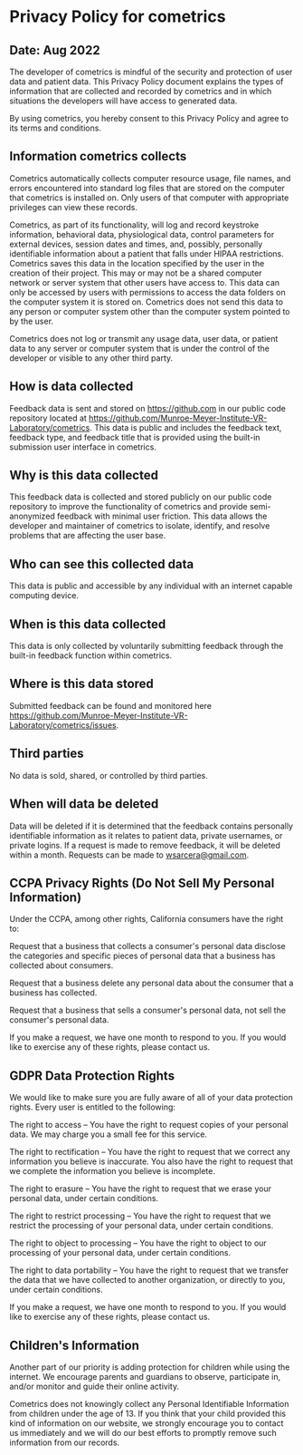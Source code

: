 # Privacy Policy for cometrics
## Date: Aug 2022

The developer of cometrics is mindful of the security and protection of user data and patient data.  This Privacy Policy document explains the types of information that are collected and recorded by cometrics and in which situations the developers will have access to generated data.

By using cometrics, you hereby consent to this Privacy Policy and agree to its terms and conditions.

## Information cometrics collects

Cometrics automatically collects computer resource usage, file names, and errors encountered into standard log files that are stored on the computer that cometrics is installed on.  Only users of that computer with appropriate privileges can view these records.

Cometrics, as part of its functionality, will log and record keystroke information, behavioral data, physiological data, control parameters for external devices, session dates and times, and, possibly, personally identifiable information about a patient that falls under HIPAA restrictions.  Cometrics saves this data in the location specified by the user in the creation of their project.  This may or may not be a shared computer network or server system that other users have access to.  This data can only be accessed by users with permissions to access the data folders on the computer system it is stored on.  Cometrics does not send this data to any person or computer system other than the computer system pointed to by the user.  

Cometrics does not log or transmit any usage data, user data, or patient data to any server or computer system that is under the control of the developer or visible to any other third party.  

## How is data collected

Feedback data is sent and stored on https://github.com in our public code repository located at https://github.com/Munroe-Meyer-Institute-VR-Laboratory/cometrics.  This data is public and includes the feedback text, feedback type, and feedback title that is provided using the built-in submission user interface in cometrics.

## Why is this data collected

This feedback data is collected and stored publicly on our public code repository to improve the functionality of cometrics and provide semi-anonymized feedback with minimal user friction.  This data allows the developer and maintainer of cometrics to isolate, identify, and resolve problems that are affecting the user base. 

## Who can see this collected data

This data is public and accessible by any individual with an internet capable computing device.

## When is this data collected

This data is only collected by voluntarily submitting feedback through the built-in feedback function within cometrics.

## Where is this data stored

Submitted feedback can be found and monitored here https://github.com/Munroe-Meyer-Institute-VR-Laboratory/cometrics/issues.

## Third parties

No data is sold, shared, or controlled by third parties.  

## When will data be deleted

Data will be deleted if it is determined that the feedback contains personally identifiable information as it relates to patient data, private usernames, or private logins.  If a request is made to remove feedback, it will be deleted within a month.  Requests can be made to wsarcera@gmail.com.

## CCPA Privacy Rights (Do Not Sell My Personal Information)

Under the CCPA, among other rights, California consumers have the right to:

Request that a business that collects a consumer's personal data disclose the categories and specific pieces of personal data that a business has collected about consumers.

Request that a business delete any personal data about the consumer that a business has collected.

Request that a business that sells a consumer's personal data, not sell the consumer's personal data.

If you make a request, we have one month to respond to you. If you would like to exercise any of these rights, please contact us.

## GDPR Data Protection Rights

We would like to make sure you are fully aware of all of your data protection rights. Every user is entitled to the following:
 
The right to access – You have the right to request copies of your personal data. We may charge you a small fee for this service.

The right to rectification – You have the right to request that we correct any information you believe is inaccurate. You also have the right to request that we complete the information you believe is incomplete.

The right to erasure – You have the right to request that we erase your personal data, under certain conditions.

The right to restrict processing – You have the right to request that we restrict the processing of your personal data, under certain conditions.

The right to object to processing – You have the right to object to our processing of your personal data, under certain conditions.

The right to data portability – You have the right to request that we transfer the data that we have collected to another organization, or directly to you, under certain conditions.

If you make a request, we have one month to respond to you. If you would like to exercise any of these rights, please contact us.

## Children's Information

Another part of our priority is adding protection for children while using the internet. We encourage parents and guardians to observe, participate in, and/or monitor and guide their online activity.

Cometrics does not knowingly collect any Personal Identifiable Information from children under the age of 13. If you think that your child provided this kind of information on our website, we strongly encourage you to contact us immediately and we will do our best efforts to promptly remove such information from our records.

